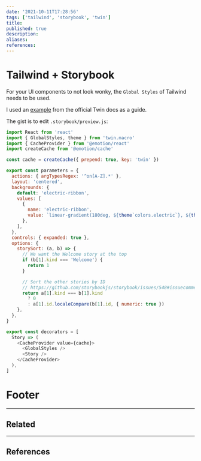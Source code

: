 ```yaml
---
date: '2021-10-11T17:28:56'
tags: ['tailwind', 'storybook', 'twin']
title: 
published: true
description:
aliases:
references:
---
```


# Tailwind + Storybook

For your UI components to not look wonky, the `Global Styles` of Tailwind needs to be used. 

I used an [example](https://github.com/ben-rogerson/twin.examples/tree/master/storybook-emotion) from the official Twin docs as a guide. 

The gist is to edit `.storybook/preview.js`:
```js
import React from 'react'
import { GlobalStyles, theme } from 'twin.macro'
import { CacheProvider } from '@emotion/react'
import createCache from '@emotion/cache'

const cache = createCache({ prepend: true, key: 'twin' })

export const parameters = {
  actions: { argTypesRegex: '^on[A-Z].*' },
  layout: 'centered',
  backgrounds: {
    default: 'electric-ribbon',
    values: [
      {
        name: 'electric-ribbon',
        value: `linear-gradient(180deg, ${theme`colors.electric`}, ${theme`colors.ribbon`})`,
      },
    ],
  },
  controls: { expanded: true },
  options: {
    storySort: (a, b) => {
      // We want the Welcome story at the top
      if (b[1].kind === 'Welcome') {
        return 1
      }

      // Sort the other stories by ID
      // https://github.com/storybookjs/storybook/issues/548#issuecomment-530305279
      return a[1].kind === b[1].kind
        ? 0
        : a[1].id.localeCompare(b[1].id, { numeric: true })
    },
  },
}

export const decorators = [
  Story => (
    <CacheProvider value={cache}>
      <GlobalStyles />
      <Story />
    </CacheProvider>
  ),
]
```

# Footer

---
## Related

---

## References